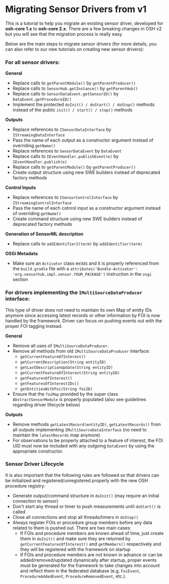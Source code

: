 # Migrating Sensor Drivers from v1

This is a tutorial to help you migrate an existing sensor driver, developed for **osh-core 1.x** to **osh-core 2.x**. There are a few breaking changes in OSH v2 but you will see that the migration process is really easy.

Below are the main steps to migrate sensor drivers (for more details, you can also refer to our new tutorials on creating new sensor drivers):


### For all sensor drivers:

**General**
- Replace calls to `getParentModule()` by `getParentProducer()` 
- Replace calls to `SensorHub.getInstance()` by `getParentHub()`
- Replace calls to `SensorDataEvent.getSensorID()` by `DataEvent.getProcedureID()`
- Implement the protected `doInit() / doStart() / doStop()` methods instead of the public `init() / start() / stop()` methods

**Outputs**
- Replace references to `ISensorDataInterface` by `IStreamingDataInterface`
- Pass the name of each output as a constructor argument instead of overriding `getName()`
- Replace references to `SensorDataEvent` by `DataEvent`
- Replace calls to `IEventHandler.publishEvent(e)` by `IEventHandler.publish(e)`
- Replace calls to `getParentModule()` by `getParentProducer()`
- Create output structure using new SWE builders instead of deprecated factory methods

**Control Inputs**
- Replace references to `ISensorControlInterface` by `IStreamingControlInterface`
- Pass the name of each cotnrol input as a constructor argument instead of overriding `getName()`
- Create command structure using new SWE builders instead of deprecated factory methods

**Generation of SensorML description**
- Replace calls to `addIdentifier2(term)` by `addIdentifier(term)`

**OSGi Metadata**
- Make sure an `Activator` class exists and it is properly referenced from the `build.gradle` file with a `attributes('Bundle-Activator': 'org.sensorhub.impl.sensor.YOUR_PACKAGE')` instruction in the `osgi` section



### For drivers implementing the `IMultiSourceDataProducer` interface:

This type of driver does not need to maintain its own Map of entity IDs anymore since accessing latest records or other information by FOI is now handled by the framework. Driver can focus on pushing events out with the proper FOI tagging instead.

**General**

- Remove all uses of `IMultiSourceDataProducer`.
- Remove all methods from old `IMultiSourceDataProducer` interface:
  - `getCurrentFeatureOfInterest()`
  - `getCurrentDescription(String entityID)`
  - `getLastDescriptionUpdate(String entityID)`
  - `getCurrentFeatureOfInterest(String entityID)`
  - `getFeaturesOfInterest()`
  - `getFeaturesOfInterestIDs()`
  - `getEntitiesWithFoi(String foiID)`
- Ensure that the `foiMap` provided by the super class `AbstractSensorModule` is properly populated (also see guidelines regarding driver lifecycle below)

**Outputs**
- Remove methods `getLatestRecord(entityID)`, `getLatestRecords()` from all outputs implementing `IMultiSourceDataInterface` (no need to maintain the `latestRecords` map anymore)
- For observations to be properly attached to a feature of interest, the FOI UID must now be included with any outgoing `DataEvent` by using the appropriate constructor.



### Sensor Driver Lifecycle

It is also important that the following rules are followed so that drivers can be initialized and registered/unregistered properly with the new OSH procedure registry:

- Generate output/command structure in `doInit()` (may require an initial connection to sensor)
- Don't start any thread or timer to push measurements until `doStart()` is called
- Close all connections and stop all threads/timers in `doStop()`
- Always register FOIs or procedure group members before any data related to them is pushed out. There are two main cases:
  - If FOIs and procedure members are known ahead of time, just create them in `doInit()` and make sure they are returned by `getCurrentFeaturesOfInterest()` and `getMembers()` respectively and they will be registered with the framework on startup
  - If FOIs and procedure members are not known in advance or can be added/removed/updated dynamically after startup, proper events must be generated for the framework to take changes into account and reflect them in the federated database (e.g. `FoiEvent`, `ProcedureAddedEvent`, `ProcedureRemovedEvent`, etc.).

